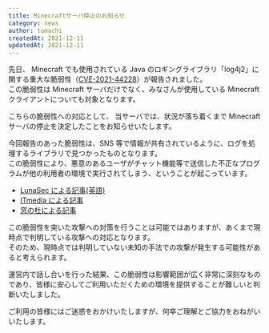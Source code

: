 ```yaml
---
title: Minecraftサーバ停止のお知らせ
category: news
author: tomachi
createdAt: 2021-12-11
updatedAt: 2021-12-11
---
```


先日、 Minecraft でも使用されている Java のロギングライブラリ「log4j2」に関する重大な脆弱性（[CVE-2021-44228](https://github.com/advisories/GHSA-jfh8-c2jp-5v3q)）が報告されました。  
この脆弱性は Minecraft サーバだけでなく、みなさんが使用している Minecraft クライアントについても対象となります。

こちらの脆弱性への対応として、 当サーバでは、状況が落ち着くまで Minecraft サーバの停止を決定したことをお知らせいたします。

今回報告のあった脆弱性は、SNS 等で情報が共有されているように、ログを処理するライブラリで見つかったものとなります。  
この脆弱性により、悪意のあるユーザがチャット機能等で送信した不正なプログラムが他の利用者の環境で実行されてしまう、ということが起こっています。

- [LunaSec による記事(英語)](https://www.lunasec.io/docs/blog/log4j-zero-day/)
- [ITmedia による記事](https://www.itmedia.co.jp/news/articles/2112/10/news157.html)
- [窓の杜による記事](https://forest.watch.impress.co.jp/docs/serial/yajiuma/1373242.html)

この脆弱性を突いた攻撃への対策を行うことは可能ではありますが、あくまで現時点で判明している攻撃への対応となります。  
そのため、現時点では判明していない未知の手法での攻撃が発生する可能性があると考えられます。

運営内で話し合いを行った結果、この脆弱性は影響範囲が広く非常に深刻なものであり、皆様に安心してご利用いただくための環境を提供することが難しいと判断いたしました。

ご利用の皆様にはご迷惑をおかけいたしますが、何卒ご理解とご協力をおねがいいたします。
